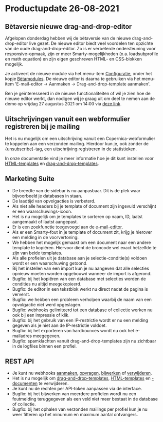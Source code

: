 # Productupdate 26-08-2021

## Bètaversie nieuwe drag-and-drop-editor
Afgelopen donderdag hebben wij de bètaversie van de nieuwe drag-and-drop-editor live gezet. De nieuwe editor biedt veel voordelen ten opzichte van de oude drag-and-drop-editor. Zo is er verbeterde ondersteuning voor responsive-opmaak, zijn er meer Smarty-mogelijkheden (o.a. loadsubprofile en math equation) en zijn eigen geschreven HTML- en CSS-blokken mogelijk.

Je activeert de nieuwe module via het menu-item [Configuratie](https://ms.copernica.com/#/admin), onder het kopje [Bètamodules](https://ms.copernica.com/#/admin/user/betamodules). De nieuwe editor is daarna te gebruiken via het menu-item 'E-mail-editor → Aanmaken → Drag-and-drop-template aanmaken'.

Ben je geïnteresseerd in de nieuwe functionaliteiten of wil je zien hoe de nieuwe editor werkt, dan nodigen wij je graag uit om deel te nemen aan de demo op vrijdag 27 augustus 2021 om 14:00 via [deze link](https://meet.google.com/vkz-wfxy-ytv).

## Uitschrijvingen vanuit een webformulier registreren bij je mailing
Het is nu mogelijk om een uitschrijving vanuit een Copernica-webformulier te koppelen aan een verzonden mailing. Hierdoor kun je, ook zonder de {unsubscribe}-tag, een uitschrijving registreren in de statistieken. 

In onze documentatie vind je meer informatie hoe je dit kunt instellen voor [HTML-templates](./emailings-publisher-unsubscribe) en [drag-and-drop-templates](./emailings-ms-unsubscribe).

## Marketing Suite
* De breedte van de sidebar is nu aanpasbaar. Dit is de plek waar bijvoorbeeld je databases in staan.
* De laadtijd van opvolgacties is verbeterd.
* Als niet alle headers bij je template of document zijn ingevuld verschijnt er een waarschuwings-icoon.
* Het is nu mogelijk om je templates te sorteren op naam, ID, laatst aangemaakt of laatst aangepast.
* Er is een zoekfunctie toegevoegd aan de [e-mail-editor](https://ms.copernica.com/nl/#/design).
* Als er een Smarty-fout in je template of document zit, krijg je hierover een melding in de voorvertoning.
* We hebben het mogelijk gemaakt om een document naar een andere template te kopiëren. Hiervoor dient de broncode wel exact hetzelfde te zijn van beide templates.
* Als alle profielen uit je database aan je selectie-conditie(s) voldoen wordt er een waarschuwing getoond. 
* Bij het instellen van een import kun je nu aangeven dat alle selecties opnieuw moeten worden opgebouwd wanneer de import is afgerond.
* Bugfix: bij het kopiëren van een database met selecties worden de condities nu altijd meegekopieerd. 
* Bugfix: de editor in een tekstblok werkt nu direct nadat de pagina is ververst.
* Bugfix: we hebben een probleem verholpen waarbij de naam van een opvolgactie niet werd opgeslagen.
* Bugfix: webhooks gelimiteerd tot een database of collectie werken nu ook bij een impressie of klik.
* Bugfix: bij het gebruik van een IP-restrictie wordt er nu een melding gegeven als je niet aan de IP-restrictie voldoet.
* Bugfix: bij het exporteren van hardbounces wordt nu ook het e-mailadres meegegeven.
* Bugfix: spamklachten vanuit drag-and-drop-templates zijn nu zichtbaar in de logfiles binnen een profiel.

## REST API
* Je kunt nu webhooks [aanmaken](./restv2/rest-post-webhooks), [opvragen](./restv2/rest-get-webhook), [bijwerken](./restv2/rest-put-webhook) of [verwijderen](./restv2/rest-delete-webhook).
* Het is nu mogelijk om [drag-and-drop-templates](./restv2/rest-delete-ms-template), [HTML-templates](./restv2/rest-delete-publisher-template) en [-documenten](./restv2/rest-delete-publisher-document) te verwijderen.
* Je kunt nu de rechten per API-token aanpassen via de interface.
* Bugfix: bij het bijwerken van meerdere profielen wordt nu een foutmelding teruggegeven als een veld niet meer bestaat in de database of collectie.
* Bugfix: bij het ophalen van verzonden mailings per profiel kun je nu weer filteren op het minumum en maximum aantal ontvangers.
